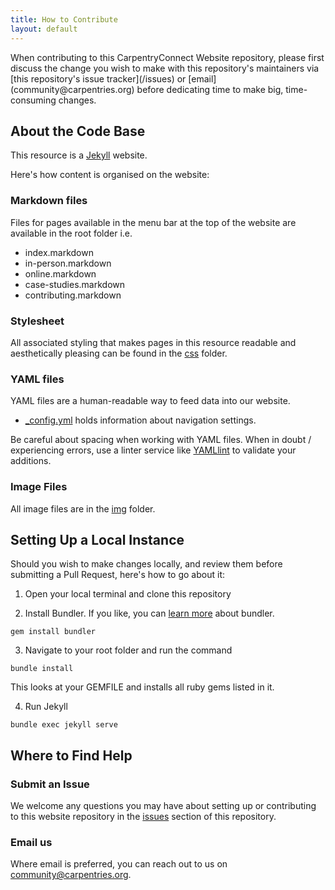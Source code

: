 ```yaml
---
title: How to Contribute
layout: default
---
```


<section class="intro">
	<p>
		When contributing to this CarpentryConnect Website repository, please first discuss the change you wish to make with this repository's maintainers via [this repository's issue tracker](/issues) or [email](community@carpentries.org) before dedicating time to make big, time-consuming changes.
	</p>
</section>

## About the Code Base

 This resource is a [Jekyll](https://jekyllrb.com) website. 

Here's how content is organised on the website:

### Markdown files

Files for pages available in the menu bar at the top of the website are available in the root folder i.e.

- index.markdown
- in-person.markdown
- online.markdown
- case-studies.markdown
- contributing.markdown


### Stylesheet
All associated styling that makes pages in this resource readable and aesthetically pleasing can be found in the [css](/css) folder.  


### YAML files

YAML files are a human-readable way to feed data into our website.

- [_config.yml](/_config.yml) holds information about navigation settings.


Be careful about spacing when working with YAML files. When in doubt / experiencing errors, use a linter service like [YAMLlint](http://www.yamllint.com) to validate your additions. 

### Image Files

All image files are in the [img](/img) folder.

## Setting Up a Local Instance

Should you wish to make changes locally, and review them before submitting a Pull Request, here's how to go about it:

1. Open your local terminal and clone this repository

1. Install Bundler. If you like, you can [learn more](https://bundler.io) about bundler.

`gem install bundler`

3. Navigate to your root folder and run the command

`bundle install`

This looks at your GEMFILE and installs all ruby gems listed in it.

4. Run Jekyll

`bundle exec jekyll serve`


## Where to Find Help

### Submit an Issue

We welcome any questions you may have about setting up or contributing to this website repository in the [issues](/issues) section of this repository.

### Email us

Where email is preferred, you can reach out to us on [community@carpentries.org](community@carpentries.org).


